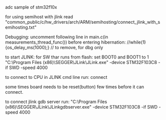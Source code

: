 adc sample of stm32f10x

for using semihost with jlink read "common_public/c/hw_drivers/arch/ARM/semihosting/connect_jlink_with_semihosting.txt"

Debugging:
uncomment following line in main.c(in measurements_thread_func())
before entering hibernation:
//while(1){os_delay_ms(1000);} // to remove, for dbg only

to start JLINK:
for SW thar runs from flash: set BOOT0 and BOOT1 to 1
"C:\Program Files (x86)\SEGGER\JLink\JLink.exe" -device STM32F103C8 -if SWD -speed 4000

to connect to CPU in JLINK cmd line run:
connect

some times board needs to be reset(button) few times before it can connect.


to connect jlink gdb server run:
"C:\Program Files (x86)\SEGGER\JLink\JLinkgdbserver.exe" -device STM32F103C8 -if SWD -speed 4000
